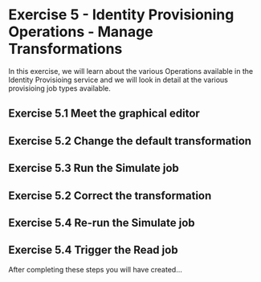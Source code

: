 # Exercise 5 - Identity Provisioning Operations - Manage Transformations

In this exercise, we will learn about the various Operations available in the Identity Provisioing service and we will look in detail at the various provisioing job types available.  


## Exercise 5.1 Meet the graphical editor

## Exercise 5.2 Change the default transformation

## Exercise 5.3 Run the Simulate job

## Exercise 5.2 Correct the transformation 

## Exercise 5.4 Re-run the Simulate job

## Exercise 5.4 Trigger the Read job

After completing these steps you will have created...

